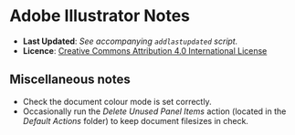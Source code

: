 <!--
  ---
  author: Damien Dart
  author_website: https://www.robotinaponcho.net/
  description: Damien Dart's notes on Adobe Illustrator.
  javascript_external: /assets/prettydate.js
  title: Adobe Illustrator Notes
  ---
-->


Adobe Illustrator Notes
=======================

<ul class="metadata-list">
  <li class="metadata-list__item"><b>Last Updated</b>: <i>See accompanying <code>addlastupdated</code> script.</i></li>
  <li class="metadata-list__item">
    <b>Licence</b>: <a href="http://creativecommons.org/licenses/by/4.0/">Creative Commons Attribution 4.0 International License</a>
  </li>
</ul>


Miscellaneous notes
-------------------

  - Check the document colour mode is set correctly.
  - Occasionally run the _Delete Unused Panel Items_ action (located in
    the _Default Actions_ folder) to keep document filesizes in check.
